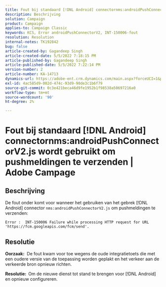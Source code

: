 ```yaml
---
title: Fout bij standaard [!DNL Android] connectornms:androidPushConnectorV2.js wordt gebruikt om pushmeldingen te verzenden | Adobe Campage
description: Beschrijving
solution: Campaign
product: Campaign
applies-to: Campaign Classic
keywords: KCS, Error androidPushConnectorV2, INT-150006-fout
resolution: Resolution
internal-notes: TK192842
bug: false
article-created-by: Gagandeep Singh
article-created-date: 5/5/2022 7:18:15 PM
article-published-by: Gagandeep Singh
article-published-date: 5/5/2022 7:22:14 PM
version-number: 2
article-number: KA-14713
dynamics-url: https://adobe-ent.crm.dynamics.com/main.aspx?forceUCI=1&pagetype=entityrecord&etn=knowledgearticle&id=6036cf1a-a8cc-ec11-a7b5-6045bd00dd66
exl-id: 4ac585d9-002d-474c-93d9-90de3c1b6f79
source-git-commit: 0c3e421beca46d9fe1952b1f98538a50697216a0
workflow-type: tm+mt
source-wordcount: '90'
ht-degree: 2%

---
```


# Fout bij standaard [!DNL Android] connectornms:androidPushConnectorV2.js wordt gebruikt om pushmeldingen te verzenden | Adobe Campage

## Beschrijving




De fout onder komt voor wanneer het gebruiken van het gebrek [!DNL Android] connector `nms:androidPushConnectorV2.js` om pushmeldingen te verzenden:

```
Error :  INT-150006 Failure while processing HTTP request for URL 'https://fcm.googleapis.com/fcm/send'.
```

## Resolutie


<b>Oorzaak:</b>  De fout kwam voor toe wegens de oude integratietoets die met een oudere versie van de toepassing worden geplakt en het verkeer aan de verkeerde bron opnieuw richten.

<b>Resolutie:  </b>Om de nieuwe dienst tot stand te brengen voor [!DNL Android] en opnieuw configureren.
